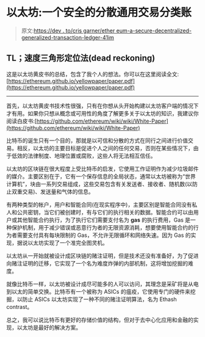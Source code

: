 # 以太坊:一个安全的分散通用交易分类账

> 原文:[https://dev . to/cris garner/ether eum-a-secure-decentralized-generalized-transaction-ledger-41im](https://dev.to/crisgarner/ethereum-a-secure-decentralised-generalised-transaction-ledger-41im)

## TL；速度三角形定位法(dead reckoning)

这是以太坊黄皮书的总结，包含了我个人的想法。你可以在这里阅读全文:[https://ethereum.github.io/yellowpaper/paper.pdf](https://ethereum.github.io/yellowpaper/paper.pdf)

* * *

首先，以太坊黄皮书技术性很强，只有在你想从头开始构建以太坊客户端的情况下才有用。如果你只想从概念或可用性的角度了解更多关于以太坊的知识，我建议你阅读白皮书:[https://github.com/ethereum/wiki/wiki/White-Paper](https://github.com/ethereum/wiki/wiki/White-Paper)

比特币的诞生只有一个目的，那就是以可信和分散的方式在同行之间进行价值交易。相反，以太坊的主要目标是促进个人之间的任何交易，否则在某些情况下，由于低效的法律制度、地理位置或腐败，这些人将无法相互信任。

以太坊的区块链在很大程度上受比特币的启发，它使用工作证明作为减少垃圾邮件的媒介。主要区别在于，它有一个保存信息的全局状态，通常以太坊被称为“世界计算机”，块由一系列交易组成，这些交易包含有关发送者、接收者、随机数(以防止双重交易)、发送量和气体的信息。

有两种类型的帐户，用户和智能合同(在现实程序中)，主要区别是智能合同没有私人和公共密钥，当它们被创建时，有与它们的执行相关的数据。智能合约可以由用户或其他智能合约执行，为了执行它们需要支付名为 **gas** 的执行费用，Gas 是一种保护机制，用于减少错误或恶意行为者的无限资源消耗，想要使用智能合约的行为者需要支付具有每块限制的 Gas，不允许无限循环和网络失速。因为 Gas 的实现，据说以太坊实现了一个准完全图灵机。

以太坊从一开始就被设计成区块链的赌注证明，但是技术还没有准备好，为了促进向赌注证明的迁移，它实现了一个名为难度炸弹的内部机制，这将增加挖掘的难度。

就像比特币一样，以太坊被设计成尽可能多的人可以访问，其理念是采矿将是从电到以太的简单交换。比特币有一个被称为 ASICs 的瘟疫，它使用专门的硬件来挖掘，以防止 ASICs 以太坊实现了一种不同的赌注证明算法，名为 Ethash contrast。

总之，我可以说比特币有更好的存储价值的结构，但对于去中心化应用和金融的实现，以太坊是最好的解决方案。